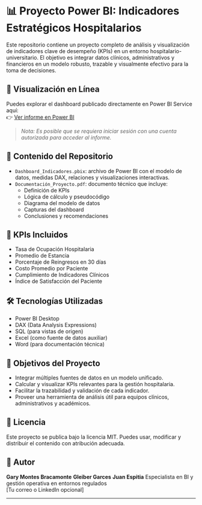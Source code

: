 # 📊 Proyecto Power BI: Indicadores Estratégicos Hospitalarios

Este repositorio contiene un proyecto completo de análisis y visualización de indicadores clave de desempeño (KPIs) en un entorno hospitalario-universitario. El objetivo es integrar datos clínicos, administrativos y financieros en un modelo robusto, trazable y visualmente efectivo para la toma de decisiones.

## 🔗 Visualización en Línea

Puedes explorar el dashboard publicado directamente en Power BI Service aquí:  
👉 [Ver informe en Power BI](https://app.powerbi.com/groups/me/reports/6f05fa71-1c35-4d35-a07a-23b068e20716/c861036011b0aa4a342b?experience=power-bi)

> *Nota: Es posible que se requiera iniciar sesión con una cuenta autorizada para acceder al informe.*

## 📁 Contenido del Repositorio

- `Dashboard_Indicadores.pbix`: archivo de Power BI con el modelo de datos, medidas DAX, relaciones y visualizaciones interactivas.
- `Documentación_Proyecto.pdf`: documento técnico que incluye:
  - Definición de KPIs
  - Lógica de cálculo y pseudocódigo
  - Diagrama del modelo de datos
  - Capturas del dashboard
  - Conclusiones y recomendaciones

## 🧮 KPIs Incluidos

- Tasa de Ocupación Hospitalaria
- Promedio de Estancia
- Porcentaje de Reingresos en 30 días
- Costo Promedio por Paciente
- Cumplimiento de Indicadores Clínicos
- Índice de Satisfacción del Paciente

## 🛠️ Tecnologías Utilizadas

- Power BI Desktop
- DAX (Data Analysis Expressions)
- SQL (para vistas de origen)
- Excel (como fuente de datos auxiliar)
- Word (para documentación técnica)

## 📌 Objetivos del Proyecto

- Integrar múltiples fuentes de datos en un modelo unificado.
- Calcular y visualizar KPIs relevantes para la gestión hospitalaria.
- Facilitar la trazabilidad y validación de cada indicador.
- Proveer una herramienta de análisis útil para equipos clínicos, administrativos y académicos.

## 📄 Licencia

Este proyecto se publica bajo la licencia MIT. Puedes usar, modificar y distribuir el contenido con atribución adecuada.

## 🙋 Autor

**Gary Montes Bracamonte** 
**Gleiber Garces**
**Juan Espitia**
Especialista en BI y gestión operativa en entornos regulados  
[Tu correo o LinkedIn opcional]

---

